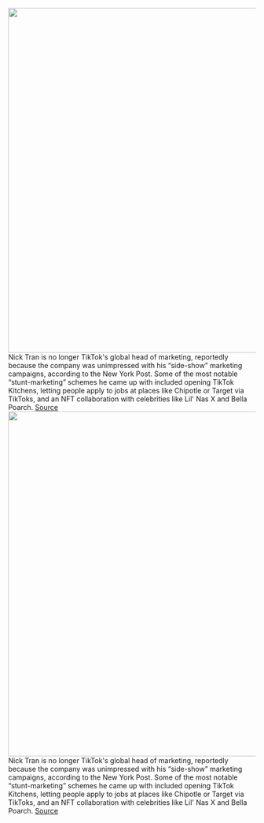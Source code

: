 <img src='https://cdn.vox-cdn.com/thumbor/3KA8Xzo2p3ulGSZyVQWwXBpM8V4=/0x0:2040x1360/1200x800/filters:focal(857x517:1183x843)/cdn.vox-cdn.com/uploads/chorus_image/image/70413193/acastro_190723_1777_tiktok_0001.0.0.jpg' width='700px' /><br/>
Nick Tran is no longer TikTok's global head of marketing, reportedly because the company was unimpressed with his “side-show” marketing campaigns, according to the New York Post. Some of the most notable “stunt-marketing” schemes he came up with included opening TikTok Kitchens, letting people apply to jobs  at places like Chipotle or Target via TikToks, and an NFT collaboration with celebrities like Lil' Nas X and Bella Poarch.
<a href='https://www.theverge.com/2022/1/20/22893416/tiktok-nick-tran-marketing-lead-nft-ghost-kitchen-resume'> Source <a/><img src='https://cdn.vox-cdn.com/thumbor/3KA8Xzo2p3ulGSZyVQWwXBpM8V4=/0x0:2040x1360/1200x800/filters:focal(857x517:1183x843)/cdn.vox-cdn.com/uploads/chorus_image/image/70413193/acastro_190723_1777_tiktok_0001.0.0.jpg' width='700px' /><br/>
Nick Tran is no longer TikTok's global head of marketing, reportedly because the company was unimpressed with his “side-show” marketing campaigns, according to the New York Post. Some of the most notable “stunt-marketing” schemes he came up with included opening TikTok Kitchens, letting people apply to jobs  at places like Chipotle or Target via TikToks, and an NFT collaboration with celebrities like Lil' Nas X and Bella Poarch.
<a href='https://www.theverge.com/2022/1/20/22893416/tiktok-nick-tran-marketing-lead-nft-ghost-kitchen-resume'> Source <a/>